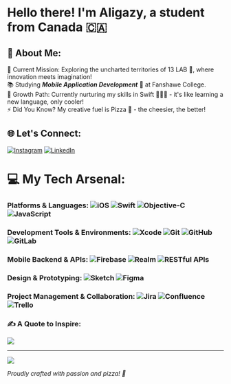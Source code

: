 
# Hello there! I'm Aligazy, a student from Canada 🇨🇦

## 💫 About Me:
🔭 Current Mission: Exploring the uncharted territories of 13 LAB 🏢, where innovation meets imagination!<br>📚 Studying ***Mobile Application Development*** 📱 at Fanshawe College.<br>🌱 Growth Path: Currently nurturing my skills in Swift 🧑🏻‍💻 - it's like learning a new language, only cooler!<br>⚡ Did You Know? My creative fuel is Pizza 🍕 - the cheesier, the better!


## 🌐 Let's Connect:
[![Instagram](https://img.shields.io/badge/Instagram-%23E4405F.svg?logo=Instagram&logoColor=white)](https://instagram.com/@al11gazy) [![LinkedIn](https://img.shields.io/badge/LinkedIn-%230077B5.svg?logo=linkedin&logoColor=white)](https://www.linkedin.com/in/aligazy/) 

# 💻 My Tech Arsenal:

### Platforms & Languages: ![iOS](https://img.shields.io/badge/iOS-%2320232a.svg?style=for-the-badge&logo=apple&logoColor=white) ![Swift](https://img.shields.io/badge/swift-F54A2A?style=for-the-badge&logo=swift&logoColor=white) ![Objective-C](https://img.shields.io/badge/Objective--C-000000?style=for-the-badge&logo=objective-c&logoColor=white) ![JavaScript](https://img.shields.io/badge/JavaScript-%23F7DF1E.svg?style=for-the-badge&logo=javascript&logoColor=black)

### Development Tools & Environments: ![Xcode](https://img.shields.io/badge/Xcode-007ACC?style=for-the-badge&logo=Xcode&logoColor=white) ![Git](https://img.shields.io/badge/Git-F05032?style=for-the-badge&logo=git&logoColor=white) ![GitHub](https://img.shields.io/badge/GitHub-181717?style=for-the-badge&logo=github&logoColor=white) ![GitLab](https://img.shields.io/badge/gitlab-%23181717.svg?style=for-the-badge&logo=gitlab&logoColor=white)

### Mobile Backend & APIs: ![Firebase](https://img.shields.io/badge/firebase-%23039BE5.svg?style=for-the-badge&logo=firebase) ![Realm](https://img.shields.io/badge/Realm-39477F?style=for-the-badge&logo=realm&logoColor=white) ![RESTful APIs](https://img.shields.io/badge/RESTful%20APIs-009688?style=for-the-badge&logo=rest&logoColor=white)

### Design & Prototyping: ![Sketch](https://img.shields.io/badge/Sketch-FFB387?style=for-the-badge&logo=sketch&logoColor=black) ![Figma](https://img.shields.io/badge/figma-%23F24E1E.svg?style=for-the-badge&logo=figma&logoColor=white)

### Project Management & Collaboration: ![Jira](https://img.shields.io/badge/jira-%230A0FFF.svg?style=for-the-badge&logo=jira&logoColor=white) ![Confluence](https://img.shields.io/badge/confluence-%23172BF4.svg?style=for-the-badge&logo=confluence&logoColor=white) ![Trello](https://img.shields.io/badge/Trello-%23026AA7.svg?style=for-the-badge&logo=Trello&logoColor=white)

### ✍️ A Quote to Inspire:
![](https://quotes-github-readme.vercel.app/api?type=horizontal&theme=radical)

---
[![](https://visitcount.itsvg.in/api?id=Al1gazY&icon=0&color=0)](https://visitcount.itsvg.in)

<em>Proudly crafted with passion and pizza! 🍕</em>


